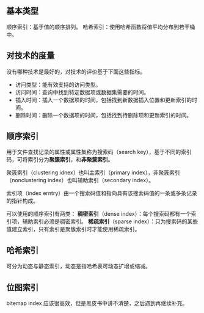 ## 基本类型
顺序索引：基于值的顺序排列。
哈希索引：使用哈希函数将值平均分布到若干桶中。

## 对技术的度量
没有哪种技术是最好的，对技术的评价基于下面这些指标。
- 访问类型：能有效支持的访问类型。
- 访问时间：查询中找到特定数据项或数据集需要的时间。
- 插入时间：插入一个数据项的时间，包括找到新数据插入位置和更新索引的时间。
- 删除时间：删除一个数据项的时间，包括找到待删除项和更新索引的时间。

## 顺序索引

用于文件查找记录的属性或属性集称为搜索码（search key），基于不同的索引码，可将索引分为**聚簇索引**，和**非聚簇索引**。

聚簇索引（clustering idnex）也叫主索引（primary index），非聚簇索引（nonclustering index）也叫辅助索引（secondary index）。

索引项（index erntry）由一个搜索码值和指向具有该搜索码值的一条或多条记录的指针构成。

可以使用的顺序索引有两类：
**稠密索引**（dense index）：每个搜索码都有一个索引项，辅助索引必须是稠密索引。
**稀疏索引**（sparse index）：只为搜索码的某些值建立索引，只有索引是聚簇索引时才能使用稀疏索引。

## 哈希索引
可分为动态与静态索引，动态是指哈希表可动态扩增或缩减。

## 位图索引
bitemap index 应该很高效，但是黑皮书中讲不清楚，之后遇到再继续补充。